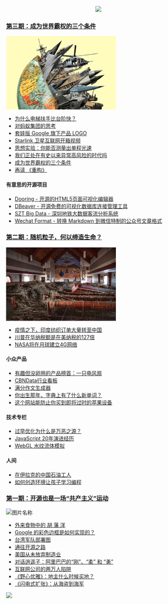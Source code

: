 <div align="center">
  <img src="./assets/images/tefact-weekly.png">
</div>

### [第三期：成为世界霸权的三个条件](./resources/2020-11-01.md)

<img src="./assets/images/3/10.48.30.png" width = "300" height = "200" alt="图片名称" align=center />

- [为什么电梯扶手比台阶快？](https://mp.weixin.qq.com/s/K2F494RqPpacPEWl8jrQ7Q)
- [对蚂蚁集团的思考](https://mp.weixin.qq.com/s/K2F494RqPpacPEWl8jrQ7Q)
- [套娃版 Google 旗下产品 LOGO](https://mp.weixin.qq.com/s/K2F494RqPpacPEWl8jrQ7Q)
- [Starlink 卫星互联网开箱视频 ](https://mp.weixin.qq.com/s/K2F494RqPpacPEWl8jrQ7Q)
- [思想实验：你能否测量出单程光速](https://mp.weixin.qq.com/s/K2F494RqPpacPEWl8jrQ7Q)
- [我们正处在有史以来异常高风险的时代吗](https://mp.weixin.qq.com/s/K2F494RqPpacPEWl8jrQ7Q)
- [成为世界霸权的三个条件](https://mp.weixin.qq.com/s/K2F494RqPpacPEWl8jrQ7Q)
- [再读 《重构》](https://mp.weixin.qq.com/s/K2F494RqPpacPEWl8jrQ7Q)

#### 有意思的开源项目

- [Dooring - 开源的HTML5页面可视化编辑器](https://mp.weixin.qq.com/s/K2F494RqPpacPEWl8jrQ7Q)
- [DBeaver - 开源免费的可视化数据库连接管理工具](https://mp.weixin.qq.com/s/K2F494RqPpacPEWl8jrQ7Q)
- [SZT Big Data - 深圳地铁大数据客流分析系统](https://mp.weixin.qq.com/s/K2F494RqPpacPEWl8jrQ7Q)
- [Wechat Format -  转换 Markdown 到微信特制的公众号文章格式](https://mp.weixin.qq.com/s/K2F494RqPpacPEWl8jrQ7Q)

### [第二期：随机粒子，何以缔造生命？](./resources/2020-10-24.md)

<img src="./assets/images/2/nlphotohurricanelaurawetlands2church.jpg" width = "300" alt="图片名称" align=center />

- [疫情之下，印度纺织订单大量转至中国](https://mp.weixin.qq.com/s/iQf5qGYq6RdkaThlyO0TLA)
- [川普在华纳税额是在美纳税的127倍](https://mp.weixin.qq.com/s/iQf5qGYq6RdkaThlyO0TLA)
- [NASA将在月球建立4G网络](https://mp.weixin.qq.com/s/iQf5qGYq6RdkaThlyO0TLA)

#### 小众产品

- [有趣但没卵用的产品榜首：一只电风扇](https://mp.weixin.qq.com/s/iQf5qGYq6RdkaThlyO0TLA)
- [CBNData行业看板](https://mp.weixin.qq.com/s/iQf5qGYq6RdkaThlyO0TLA)
- [满分作文生成器](https://mp.weixin.qq.com/s/iQf5qGYq6RdkaThlyO0TLA)
- [你出生那年，字典上有了什么新单词？](https://mp.weixin.qq.com/s/iQf5qGYq6RdkaThlyO0TLA)
- [这个网站能防止你买到即将过时的苹果设备](https://mp.weixin.qq.com/s/iQf5qGYq6RdkaThlyO0TLA)

#### 技术专栏

- [过早优化为什么是万恶之源？](https://mp.weixin.qq.com/s/iQf5qGYq6RdkaThlyO0TLA)
- [JavaScript 20年演进经历](https://mp.weixin.qq.com/s/iQf5qGYq6RdkaThlyO0TLA)
- [WebGL 水纹流体模拟](https://mp.weixin.qq.com/s/iQf5qGYq6RdkaThlyO0TLA)

#### 人间

- [在伊拉克的中国石油工人](https://mp.weixin.qq.com/s/iQf5qGYq6RdkaThlyO0TLA)
- [如何创造环境让孩子学习编程](https://mp.weixin.qq.com/s/iQf5qGYq6RdkaThlyO0TLA)

### [第一期：开源也是一场“共产主义”运动](./resources/2020-10-19.md)

<img src="./assets/images/1.png" width = "300" alt="图片名称" align=center />
 
- [外来食物中的 胡 藩 洋](https://mp.weixin.qq.com/s/dhs67fD4_663j4htBNYX7g)
- [Google 的彩色边框是如何实现的？](https://mp.weixin.qq.com/s/dhs67fD4_663j4htBNYX7g)
- [台湾军队部署图](https://mp.weixin.qq.com/s/dhs67fD4_663j4htBNYX7g)
- [通往开源之路](https://mp.weixin.qq.com/s/dhs67fD4_663j4htBNYX7g)
- [美国从未放弃制造业](https://mp.weixin.qq.com/s/dhs67fD4_663j4htBNYX7g)
- [对话逍遥子：阿里巴巴的“刚”、“柔” 和 “勇”](https://mp.weixin.qq.com/s/dhs67fD4_663j4htBNYX7g)
- [互联网公司的两万人陷阱](https://mp.weixin.qq.com/s/dhs67fD4_663j4htBNYX7g)
- [《野心优雅》：地主什么时候买地？](https://mp.weixin.qq.com/s/dhs67fD4_663j4htBNYX7g)
- [《闪电式扩张》：从海盗到海军](https://mp.weixin.qq.com/s/dhs67fD4_663j4htBNYX7g)

![](./assets/images/tefact-weekly-qrcode.png)
